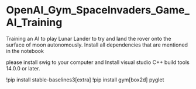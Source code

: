 # OpenAI_Gym_SpaceInvaders_Game_AI_Training
Training an AI to play Lunar Lander to try and land the rover onto the surface of moon autonomously.
Install all dependencies that are mentioned in the notebook

please install swig to your computer
and
Install visual studio C++ build tools 14.0.0 or later.

!pip install stable-baselines3[extra]
!pip install gym[box2d] pyglet
